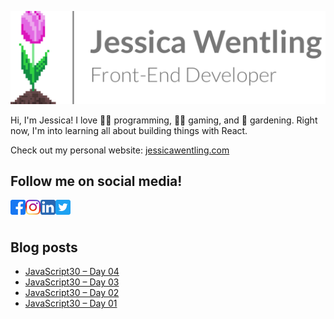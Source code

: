 [<img src="jw-sig.png" alt="Jessica Wentling Name, Title, and Logo" width="541"/>][website]

Hi, I'm Jessica! I love 👩‍💻 programming, 🧙‍♀️ gaming, and 🌷 gardening.
Right now, I'm into learning all about building things with React.

Check out my personal website: [jessicawentling.com][website]

## Follow me on social media!
[<img src="facebook_icon.png" alt="Facebook" width="24" align="left"/>](https://www.facebook.com/jwentling7)
[<img src="instagram_icon.png" alt="Instagram" width="24" align="left"/>](https://www.instagram.com/jwentling7/)
[<img src="linkedin_icon.png" alt="LinkedIn" width="24" align="left"/>](https://www.linkedin.com/in/jessica-wentling/)
[<img src="twitter_icon.png" alt="Twitter" width="24" align="left"/>](https://twitter.com/jwentling7)

<br />
<br />

## Blog posts
<!-- BLOG-POST-LIST:START -->
- [JavaScript30 – Day 04](https://jessicawentling.com/programming/javascript30/javascript30-day-04/)
- [JavaScript30 – Day 03](https://jessicawentling.com/programming/javascript30/javascript30-day-03/)
- [JavaScript30 – Day 02](https://jessicawentling.com/programming/javascript30/javascript30-day-02/)
- [JavaScript30 – Day 01](https://jessicawentling.com/programming/javascript30/javascript30-day-01/)
<!-- BLOG-POST-LIST:END -->

[website]: https://jessicawentling.com

<!---
jwentling7/jwentling7 is a ✨ special ✨ repository because its `README.md` (this file) appears on your GitHub profile.
You can click the Preview link to take a look at your changes.
--->
